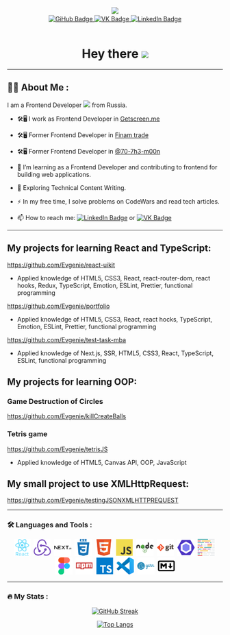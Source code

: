 <div id="header" align="center">
  <img src="https://media.giphy.com/media/M9gbBd9nbDrOTu1Mqx/giphy.gif" width="100"/>
  <div id="badges">
    <a href="https://github.com/Evgenie">
      <img src="https://img.shields.io/badge/GitHub-black?logo=github&logoColor=white&style=for-the-badge" alt="GiHub Badge"/>
    </a> 
    <a href="https://vk.com/evgeniy_shukin">
      <img src="https://img.shields.io/badge/VK-blue?logo=vk&logoColor=white&style=for-the-badge" alt="VK Badge"/>
    </a>
    <a href="https://www.linkedin.com/in/evgeniy-shchukin/">
      <img src="https://img.shields.io/badge/LinkedIn-blue?style=for-the-badge&logo=linkedin&logoColor=white" alt="LinkedIn Badge"/>
    </a>
  </div>
  <img src="https://komarev.com/ghpvc/?username=Evgenie&style=flat-square&color=blue" alt="" align="center"/>
  <h1>
    Hey there
    <img src="https://media.giphy.com/media/hvRJCLFzcasrR4ia7z/giphy.gif" width="30px"/>
  </h1>  
</div>

---

## :man_technologist: About Me :

I am a Frontend Developer <img src="https://media.giphy.com/media/WUlplcMpOCEmTGBtBW/giphy.gif" width="30"> from Russia.
- 🛠️🖥️ I work as Frontend Developer in [Getscreen.me](https://getscreen.me)
  
- 🛠️🖥️ Former Frontend Developer in [Finam trade](https://trading.finam.ru/)

- 🛠️🖥️ Former Frontend Developer in [@70-7h3-m00n](https://github.com/70-7h3-m00n)

- 🔭 I’m learning as a Frontend Developer and contributing to frontend for building web applications.

- 🌱 Exploring Technical Content Writing.

- ⚡ In my free time, I solve problems on CodeWars and read tech articles.

- 📫 How to reach me: [![LinkedIn Badge](https://img.shields.io/badge/-Evgeniy-blue?style=flat&logo=Linkedin&logoColor=white)](https://www.linkedin.com/in/evgeniy-shchukin/) or [![VK Badge](https://img.shields.io/badge/-Evgeniy-blue?style=flat&logo=vk&logoColor=white)](https://vk.com/evgeniy_shukin)

---

## My projects for learning React and TypeScript:
https://github.com/Evgenie/react-uikit
- Applied knowledge of HTML5, CSS3, React, react-router-dom, react hooks, Redux, TypeScript, Emotion, ESLint, Prettier, functional programming

https://github.com/Evgenie/portfolio
- Applied knowledge of HTML5, CSS3, React, react hocks, TypeScript, Emotion, ESLint, Prettier, functional programming

https://github.com/Evgenie/test-task-mba
- Applied knowledge of Next.js, SSR, HTML5, CSS3, React, TypeScript, ESLint, functional programming

## My projects for learning OOP:
### Game Destruction of Circles
https://github.com/Evgenie/killCreateBalls
### Tetris game
https://github.com/Evgenie/tetrisJS
- Applied knowledge of HTML5, Canvas API, OOP, JavaScript

## My small project to use XMLHttpRequest:
https://github.com/Evgenie/testingJSONXMLHTTPREQUEST

---

### :hammer_and_wrench: Languages and Tools :

<div align="center">
  <img src="https://github.com/devicons/devicon/blob/master/icons/react/react-original-wordmark.svg" title="React" alt="React" width="40" height="40"/>&nbsp;
  <img src="https://github.com/devicons/devicon/blob/master/icons/redux/redux-original.svg" title="Redux" alt="Redux " width="40" height="40"/>&nbsp;
  <img src="https://github.com/devicons/devicon/blob/master/icons/nextjs/nextjs-original-wordmark.svg" title="NextJS" alt="NextJS " width="40" height="40"/>&nbsp;
  <img src="https://github.com/devicons/devicon/blob/master/icons/css3/css3-plain-wordmark.svg"  title="CSS3" alt="CSS" width="40" height="40"/>&nbsp;
  <img src="https://github.com/devicons/devicon/blob/master/icons/html5/html5-original.svg" title="HTML5" alt="HTML5" width="40" height="40"/>&nbsp;
  <img src="https://github.com/devicons/devicon/blob/master/icons/javascript/javascript-original.svg" title="JavaScript" alt="JavaScript" width="40" height="40"/>&nbsp;
  <img src="https://github.com/devicons/devicon/blob/master/icons/nodejs/nodejs-original-wordmark.svg" title="NodeJS" alt="NodeJS" width="40" height="40"/>&nbsp;
  <img src="https://github.com/devicons/devicon/blob/master/icons/git/git-original-wordmark.svg" title="Git" **alt="Git" width="40" height="40"/>&nbsp;
  <img src="https://github.com/devicons/devicon/blob/master/icons/eslint/eslint-original.svg" title="ESLint" alt="ESLint" width="40" height="40"/>&nbsp;
  <img src="prettier-2.svg" title="Prettier" alt="Prettier" width="40" height="40"/>&nbsp;
  <img src="https://github.com/devicons/devicon/blob/master/icons/figma/figma-original.svg" title="Figma" alt="Figma" width="40" height="40"/>&nbsp;
  <img src="https://github.com/devicons/devicon/blob/master/icons/npm/npm-original-wordmark.svg" title="NPM" alt="NPM" width="40" height="40"/>&nbsp;
  <img src="https://github.com/devicons/devicon/blob/master/icons/typescript/typescript-original.svg" title="TypeScript" alt="TypeScript" width="40" height="40"/>&nbsp;
  <img src="https://github.com/devicons/devicon/blob/master/icons/vscode/vscode-original.svg" title="VSCode" alt="VSCode" width="40" height="40"/>&nbsp;
  <img src="https://github.com/devicons/devicon/blob/master/icons/yarn/yarn-original-wordmark.svg" title="YARN" alt="YARN" width="40" height="40"/>&nbsp;
  <img src="https://github.com/devicons/devicon/blob/master/icons/markdown/markdown-original.svg" title="Markdown" alt="Markdown" width="40" height="40"/>
</div>

---

### :fire: My Stats :

<div align="center">
  
  [![GitHub Streak](https://streak-stats.demolab.com?user=Evgenie&theme=transparent&hide_border=true&fire=DD2727&sideNums=129ADD&currStreakNum=129ADD&currStreakLabel=DD2727&ring=ff7919ff&mode=weekly&exclude_days=Sun,Sat/)](https://git.io/streak-stats)

  [![Top Langs](https://github-readme-stats.vercel.app/api/top-langs/?username=Evgenie&layout=compact&theme=transparent&hide_border=true&card_width=500)](https://github.com/anuraghazra/github-readme-stats) 

</div>
